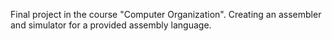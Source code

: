 Final project in the course "Computer Organization". Creating an assembler and simulator for a provided assembly language.
